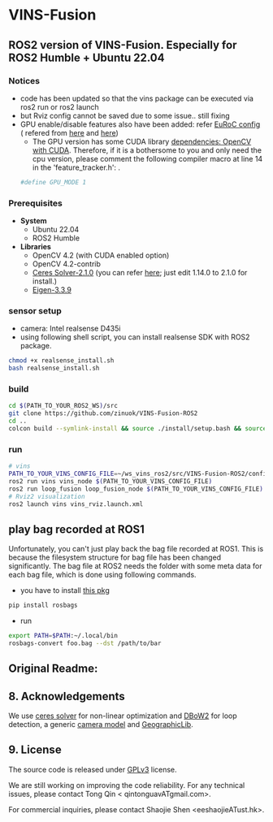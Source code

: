# VINS-Fusion

## ROS2 version of VINS-Fusion. Especially for ROS2 Humble + Ubuntu 22.04

### Notices

- code has been updated so that the vins package can be executed via ros2 run or ros2 launch
- but Rviz config cannot be saved due to some issue.. still fixing
- GPU enable/disable features also have been added:
  refer [EuRoC config](https://github.com/zinuok/VINS-Fusion-ROS2/blob/main/config/euroc/euroc_stereo_imu_config.yaml#L19-L21) (
  refered from [here](https://github.com/pjrambo/VINS-Fusion-gpu)
  and [here](https://github.com/pjrambo/VINS-Fusion-gpu/issues/33#issuecomment-1097642597))
    - The GPU version has some CUDA
      library [dependencies: OpenCV with CUDA](https://github.com/zinuok/VINS-Fusion-ROS2/blob/main/vins/src/featureTracker/feature_tracker.h#L21-L23).
      Therefore, if it is a bothersome to you and only need the cpu version, please comment the following compiler macro
      at line 14 in the 'feature_tracker.h': .
  ```bash
  #define GPU_MODE 1
  ```

### Prerequisites

- **System**
    - Ubuntu 22.04
    - ROS2 Humble
- **Libraries**
    - OpenCV 4.2 (with CUDA enabled option)
    - OpenCV 4.2-contrib
    - [Ceres Solver-2.1.0](http://ceres-solver.org/installation.html) (you can
      refer [here](https://github.com/zinuok/VINS-Fusion#-ceres-solver-1); just edit 1.14.0 to 2.1.0 for install.)
    - [Eigen-3.3.9](https://github.com/zinuok/VINS-Fusion#-eigen-1)

### sensor setup

- camera: Intel realsense D435i
- using following shell script, you can install realsense SDK with ROS2 package.

```bash
chmod +x realsense_install.sh
bash realsense_install.sh
```

### build

```bash
cd $(PATH_TO_YOUR_ROS2_WS)/src
git clone https://github.com/zinuok/VINS-Fusion-ROS2
cd ..
colcon build --symlink-install && source ./install/setup.bash && source ./install/local_setup.bash
```

### run

```bash
# vins
PATH_TO_YOUR_VINS_CONFIG_FILE=~/ws_vins_ros2/src/VINS-Fusion-ROS2/config/euroc/euroc_mono_imu_config.yaml
ros2 run vins vins_node $(PATH_TO_YOUR_VINS_CONFIG_FILE)
ros2 run loop_fusion loop_fusion_node $(PATH_TO_YOUR_VINS_CONFIG_FILE) 
# Rviz2 visualization
ros2 launch vins vins_rviz.launch.xml
```

## play bag recorded at ROS1

Unfortunately, you can't just play back the bag file recorded at ROS1.
This is because the filesystem structure for bag file has been changed significantly.
The bag file at ROS2 needs the folder with some meta data for each bag file, which is done using following commands.

- you have to install [this pkg](https://gitlab.com/ternaris/rosbags)

```bash
pip install rosbags
```

- run

```bash
export PATH=$PATH:~/.local/bin
rosbags-convert foo.bag --dst /path/to/bar
```

## Original Readme:

## 8. Acknowledgements

We use [ceres solver](http://ceres-solver.org/) for non-linear optimization
and [DBoW2](https://github.com/dorian3d/DBoW2) for loop detection, a
generic [camera model](https://github.com/hengli/camodocal) and [GeographicLib](https://geographiclib.sourceforge.io/).

## 9. License

The source code is released under [GPLv3](http://www.gnu.org/licenses/) license.

We are still working on improving the code reliability. For any technical issues, please contact Tong Qin <
qintonguavATgmail.com>.

For commercial inquiries, please contact Shaojie Shen <eeshaojieATust.hk>.
